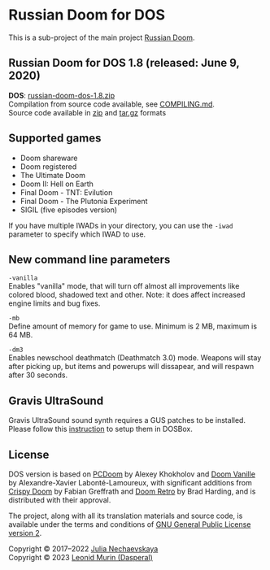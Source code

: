 # Russian Doom for DOS

This is a sub-project of the main project [Russian Doom](https://github.com/Russian-Doom/russian-doom). 


## Russian Doom for DOS 1.8 (released: June 9, 2020)

**DOS**:
[russian-doom-dos-1.8.zip](https://github.com/Russian-Doom/russian-doom-dos/releases/download/1.8/russian-doom-dos-1.8.zip)  
Compilation from source code available, see [COMPILING.md](COMPILING.md).  
Source code available in [zip](https://github.com/Russian-Doom/russian-doom-dos/archive/refs/tags/1.8.zip)
and [tar.gz](https://github.com/Russian-Doom/russian-doom-dos/archive/refs/tags/1.8.tar.gz) formats


## Supported games

* Doom shareware
* Doom registered
* The Ultimate Doom
* Doom II: Hell on Earth
* Final Doom - TNT: Evilution
* Final Doom - The Plutonia Experiment
* SIGIL (five episodes version)

If you have multiple IWADs in your directory, you can use the `-iwad` parameter to specify which IWAD to use. 


## New command line parameters

`-vanilla`<br />
Enables "vanilla" mode, that will turn off almost all improvements like colored blood, shadowed text and other.
Note: it does affect increased engine limits and bug fixes.

`-mb`<br />
Define amount of memory for game to use. Minimum is 2 MB, maximum is 64 MB.

`-dm3`<br />
Enables newschool deathmatch (Deathmatch 3.0) mode.
Weapons will stay after picking up, but items and powerups will dissapear, and will respawn after 30 seconds.


## Gravis UltraSound

Gravis UltraSound sound synth requires a GUS patches to be installed.
Please follow this [instruction](https://github.com/JNechaevsky/inter-doom/blob/master/src_dos/ultrasnd/README.md)
to setup them in DOSBox.


## License

DOS version is based on [PCDoom](https://github.com/nukeykt/PCDoom-v2) by Alexey Khokholov
and [Doom Vanille](https://github.com/AXDOOMER/doom-vanille) by Alexandre-Xavier Labonté-Lamoureux,
with significant additions from [Crispy Doom](http://fabiangreffrath.github.io/crispy-doom) by Fabian Greffrath
and [Doom Retro](http://doomretro.com) by Brad Harding, and is distributed with their approval.

The project, along with all its translation materials and source code,
is available under the terms and conditions of
[GNU General Public License version 2](https://www.gnu.org/licenses/old-licenses/gpl-2.0.html).

Copyright &copy; 2017&ndash;2022 [Julia Nechaevskaya](https://jnechaevsky.github.io/author.html)  
Copyright &copy; 2023 [Leonid Murin (Dasperal)](https://github.com/Dasperal)